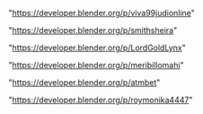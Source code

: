 "https://developer.blender.org/p/viva99judionline"

"https://developer.blender.org/p/smithsheira"

"https://developer.blender.org/p/LordGoldLynx"

"https://developer.blender.org/p/meribillomahi"

"https://developer.blender.org/p/atmbet"

"https://developer.blender.org/p/roymonika4447"

